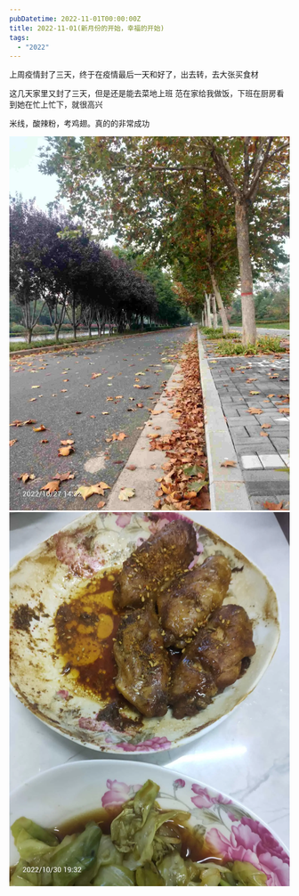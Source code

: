 ```yaml
---
pubDatetime: 2022-11-01T00:00:00Z
title: 2022-11-01(新月份的开始，幸福的开始)
tags:
  - "2022"
---
```


上周疫情封了三天，终于在疫情最后一天和好了，出去转，去大张买食材

这几天家里又封了三天，但是还是能去菜地上班
范在家给我做饭，下班在厨房看到她在忙上忙下，就很高兴

米线，酸辣粉，考鸡翅。真的的非常成功

![](../../img/6904315-8f19fdec7b96e1f2.jpg)
![](../../img/6904315-562aeea280bfa625.jpg)
